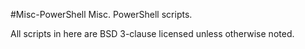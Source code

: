 #Misc-PowerShell
Misc. PowerShell scripts.

All scripts in here are BSD 3-clause licensed unless otherwise noted.
